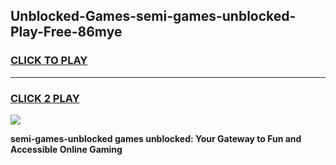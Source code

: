 
## Unblocked-Games-semi-games-unblocked-Play-Free-86mye
<h3>
<a href="https://premium76.site?title=semi-games-unblocked&ref=20M">CLICK TO PLAY</a></h3>
<hr>

<h3>
<a href="https://premium76.site?title=semi-games-unblocked&ref=20M">CLICK 2 PLAY</a>
  
</h3>

<a href="https://premium76.site?title=semi-games-unblocked&ref=19M"><img src="https://clearcache.store/games.png"></a>


**semi-games-unblocked games unblocked: Your Gateway to Fun and Accessible Online Gaming**
